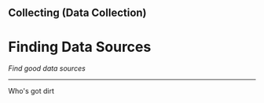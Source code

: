 ## Collecting (Data Collection)

# Finding Data Sources 

_Find good data sources_

____

Who&#39;s got dirt
